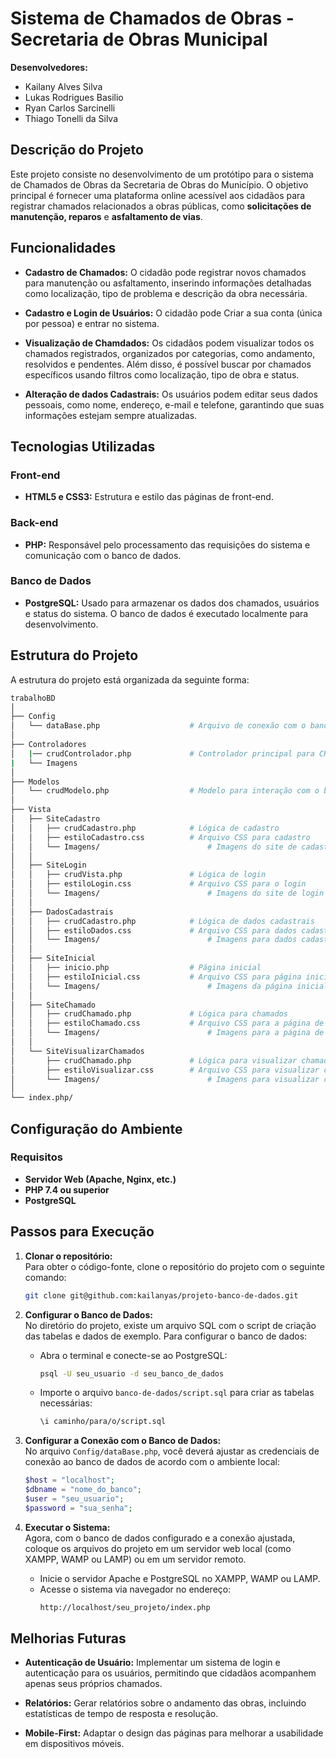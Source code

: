 # Sistema de Chamados de Obras - Secretaria de Obras Municipal

**Desenvolvedores:**  
- Kailany Alves Silva  
- Lukas Rodrigues Basilio  
- Ryan Carlos Sarcinelli  
- Thiago Tonelli da Silva  

## Descrição do Projeto

Este projeto consiste no desenvolvimento de um protótipo para o sistema de Chamados de Obras da Secretaria de Obras do Município. O objetivo principal é fornecer uma plataforma online acessível aos cidadãos para registrar chamados relacionados a obras públicas, como **solicitações de manutenção, reparos** e **asfaltamento de vias**.

## Funcionalidades

- **Cadastro de Chamados:** O cidadão pode registrar novos chamados para manutenção ou asfaltamento, inserindo informações detalhadas como localização, tipo de problema e descrição da obra necessária.

- **Cadastro e Login de Usuários:** O cidadão pode Criar a sua conta (única por pessoa) e entrar no sistema. 
  
- **Visualização de Chamdados:** Os cidadãos podem visualizar todos os chamados registrados, organizados por categorias, como andamento, resolvidos e pendentes. Além disso, é possível buscar por chamados específicos usando filtros como localização, tipo de obra e status.

- **Alteração de dados Cadastrais:** Os usuários podem editar seus dados pessoais, como nome, endereço, e-mail e telefone, garantindo que suas informações estejam sempre atualizadas.


## Tecnologias Utilizadas

### Front-end
- **HTML5 e CSS3:** Estrutura e estilo das páginas de front-end.

### Back-end
- **PHP:** Responsável pelo processamento das requisições do sistema e comunicação com o banco de dados.
  
### Banco de Dados
- **PostgreSQL:** Usado para armazenar os dados dos chamados, usuários e status do sistema. O banco de dados é executado localmente para desenvolvimento.

## Estrutura do Projeto

A estrutura do projeto está organizada da seguinte forma:

```bash
trabalhoBD
│
├── Config
│   └── dataBase.php                    # Arquivo de conexão com o banco de dados
│
├── Controladores
│   |── crudControlador.php             # Controlador principal para CRUD
|   └── Imagens
│
├── Modelos
│   └── crudModelo.php                  # Modelo para interação com o banco de dados
│
├── Vista
│   ├── SiteCadastro
│   │   ├── crudCadastro.php            # Lógica de cadastro
│   │   ├── estiloCadastro.css          # Arquivo CSS para cadastro
│   │   └── Imagens/                        # Imagens do site de cadastro
│   │
│   ├── SiteLogin
│   │   ├── crudVista.php               # Lógica de login
│   │   ├── estiloLogin.css             # Arquivo CSS para o login
│   │   └── Imagens/                        # Imagens do site de login
│   │
│   ├── DadosCadastrais
│   │   ├── crudCadastro.php            # Lógica de dados cadastrais
│   │   ├── estiloDados.css             # Arquivo CSS para dados cadastrais
│   │   └── Imagens/                        # Imagens para dados cadastrais
│   │
│   ├── SiteInicial
│   │   ├── inicio.php                  # Página inicial
│   │   ├── estiloInicial.css           # Arquivo CSS para página inicial
│   │   └── Imagens/                        # Imagens da página inicial
│   │
│   ├── SiteChamado
│   │   ├── crudChamado.php             # Lógica para chamados
│   │   ├── estiloChamado.css           # Arquivo CSS para a página de chamados
│   │   └── Imagens/                        # Imagens para a página de chamados
│   │
│   └── SiteVisualizarChamados
│       ├── crudChamado.php             # Lógica para visualizar chamados
│       ├── estiloVisualizar.css        # Arquivo CSS para visualizar chamados
│       └── Imagens/                        # Imagens para visualizar chamados
│
└── index.php/
````

## Configuração do Ambiente

### Requisitos

- **Servidor Web (Apache, Nginx, etc.)**
- **PHP 7.4 ou superior**
- **PostgreSQL**

## Passos para Execução

1. **Clonar o repositório:**  
   Para obter o código-fonte, clone o repositório do projeto com o seguinte comando:

   ```bash
   git clone git@github.com:kailanyas/projeto-banco-de-dados.git
   

2. **Configurar o Banco de Dados:**  
   No diretório do projeto, existe um arquivo SQL com o script de criação das tabelas e dados de exemplo. Para configurar o banco de dados:

   - Abra o terminal e conecte-se ao PostgreSQL:
     ```bash
     psql -U seu_usuario -d seu_banco_de_dados
     
   - Importe o arquivo `banco-de-dados/script.sql` para criar as tabelas necessárias:
     ```bash
     \i caminho/para/o/script.sql
     

3. **Configurar a Conexão com o Banco de Dados:**  
   No arquivo `Config/dataBase.php`, você deverá ajustar as credenciais de conexão ao banco de dados de acordo com o ambiente local:

   ```php
   $host = "localhost";
   $dbname = "nome_do_banco";
   $user = "seu_usuario";
   $password = "sua_senha";
   ```

4. **Executar o Sistema:**  
   Agora, com o banco de dados configurado e a conexão ajustada, coloque os arquivos do projeto em um servidor web local (como XAMPP, WAMP ou LAMP) ou em um servidor remoto.

   - Inicie o servidor Apache e PostgreSQL no XAMPP, WAMP ou LAMP.
   - Acesse o sistema via navegador no endereço:  
     ```bash
     http://localhost/seu_projeto/index.php
     ```

## Melhorias Futuras

- **Autenticação de Usuário:** Implementar um sistema de login e autenticação para os usuários, permitindo que cidadãos acompanhem apenas seus próprios chamados.
  
- **Relatórios:** Gerar relatórios sobre o andamento das obras, incluindo estatísticas de tempo de resposta e resolução.
  
- **Mobile-First:** Adaptar o design das páginas para melhorar a usabilidade em dispositivos móveis.
